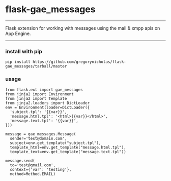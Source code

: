 # flask-gae_messages

--------------

Flask extension for working with messages using the mail & xmpp apis on App Engine.

----

### install with pip
`pip install https://github.com/gregorynicholas/flask-gae_messages/tarball/master`

### usage
    from flask.ext import gae_messages
    from jinja2 import Environment
    from jinja2 import Template
    from jinja2.loaders import DictLoader
    env = Environment(loader=DictLoader({
      'subject.tpl': '{{var}}',
      'message.html.tpl': '<html>{{var}}</html>',
      'message.text.tpl': '{{var}}',
    }))

    message = gae_messages.Message(
      sender='test@domain.com',
      subject=env.get_template("subject.tpl"),
      template_html=env.get_template("message.html.tpl"),
      template_text=env.get_template("message.text.tpl"))

    message.send(
      to='test@gmail.com',
      context={'var': 'testing'},
      method=Method.EMAIL)
